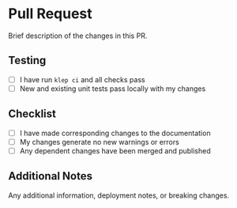 # Pull Request

Brief description of the changes in this PR.

## Testing
- [ ] I have run `klep ci` and all checks pass
- [ ] New and existing unit tests pass locally with my changes

## Checklist
- [ ] I have made corresponding changes to the documentation
- [ ] My changes generate no new warnings or errors
- [ ] Any dependent changes have been merged and published

## Additional Notes
Any additional information, deployment notes, or breaking changes. 
